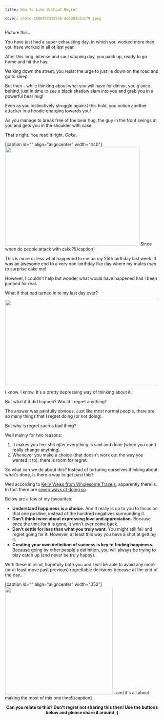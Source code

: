 ```yaml
---
title: How To Live Without Regret

cover: photo-1506702315536-dd8b83e2dcf9.jpeg
---
```


Picture this..

You have just had a super exhausting day, in which you worked more than you have worked in all of last year.

After this long, intense and soul sapping day, you pack up, ready to go home and hit the hay.

Walking down the street, you resist the urge to just lie down on the road and go to sleep.

But then - while thinking about what you will have for dinner, you glance behind, just in time to see a black shadow slam into you and grab you in a powerful bear hug!

Even as you instinctively struggle against this hold, you notice another attacker in a hoodie charging towards you!

As you manage to break free of the bear hug, the guy in the front swings at you and gets you in the shoulder with cake.

That's right. You read it right. <em>Cake</em>.

[caption id="" align="aligncenter" width="440"]<img class="" src="http://treasure.diylol.com/uploads/post/image/452944/resized_grandma-finds-the-internet-meme-generator-da-faq-just-happened-943f55.jpg" alt="" width="440" height="323" /> Since when do people attack with cake?![/caption]

This is more or less what happened to me on my 25th birthday last week. It was an awesome end to a very non-birthday like day where my mates <em>tried to </em>surprise cake me!

However, I couldn't help but wonder what would have happened had I been jumped for real.

What if that had turned in to my last day ever?

<img class="aligncenter" src="https://s-media-cache-ak0.pinimg.com/736x/91/fd/16/91fd1692f61dc246f35d92d64f056a8b.jpg" alt="" width="550" height="280" />

I know. I know. It's a pretty depressing way of thinking about it.

But what if it did happen? Would I regret anything?

The answer was painfully obvious. Just like most normal people, there are so many things that I regret doing (or not doing).

But why is regret such a bad thing?

Well mainly for two reasons:
<ol>
	<li>It makes you feel shit <em>after </em>everything is said and done (when you can't really change anything).</li>
	<li>Whenever you make a choice (that doesn't work out the way you wanted it to), there is room for regret.</li>
</ol>
So what can we do about this? Instead of torturing ourselves thinking about what's done, is there a way to get past this?

Well according to <a href="http://wholesometravel.com/" target="_blank">Kelly Weiss from Wholesome Travels</a>, apparently there is. In fact there are <a href="http://www.lifehack.org/319471/7-things-you-should-always-keep-mind-live-without-regrets" target="_blank">seven ways of doing so</a>.

Below are a few of my favourites:
<ul>
	<li><strong>Understand happiness is a choice.</strong> And it really is up to you to focus on that one positive, instead of the hundred negatives surrounding it.</li>
	<li><strong>Don't think twice about expressing love and appreciation.</strong> Because once the time for it is gone, it won't ever come back.</li>
	<li><strong>Don't settle for less than what you truly want.</strong> You might still fail and regret going for it. However, at least this way you have a shot at getting it.</li>
	<li><strong>Creating your own definition of success is key to finding happiness.</strong> Because going by other people's definition, you will always be trying to play catch up (and never be truly happy).</li>
</ul>
With these in mind, hopefully both you and I will be able to avoid any more (or at least move past previous) regrettable decisions because at the end of the day...

[caption id="" align="aligncenter" width="352"]<img class="" src="http://m.memegen.com/jb0k8i.jpg" alt="" width="352" height="352" /> ..and it's all about making the most of this one time![/caption]
<p style="text-align: center;"><strong>Can you relate to this? Don't regret not sharing this then! Use the buttons below and please share it around :)</strong></p>
